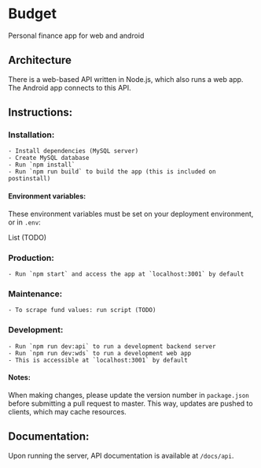 # Budget

Personal finance app for web and android

## Architecture

There is a web-based API written in Node.js, which also runs a web app. The Android app connects to this API.

## Instructions:

### Installation:
    - Install dependencies (MySQL server)
    - Create MySQL database
    - Run `npm install`
    - Run `npm run build` to build the app (this is included on postinstall)

#### Environment variables:

These environment variables must be set on your deployment environment, or in `.env`:

List (TODO)

### Production:
    - Run `npm start` and access the app at `localhost:3001` by default

### Maintenance:
    - To scrape fund values: run script (TODO)

### Development:
    - Run `npm run dev:api` to run a development backend server
    - Run `npm run dev:wds` to run a development web app
    - This is accessible at `localhost:3001` by default

#### Notes: 

When making changes, please update the version number in `package.json` before submitting a pull request to master. This way, updates are pushed to clients, which may cache resources.

## Documentation:

Upon running the server, API documentation is available at `/docs/api`.

